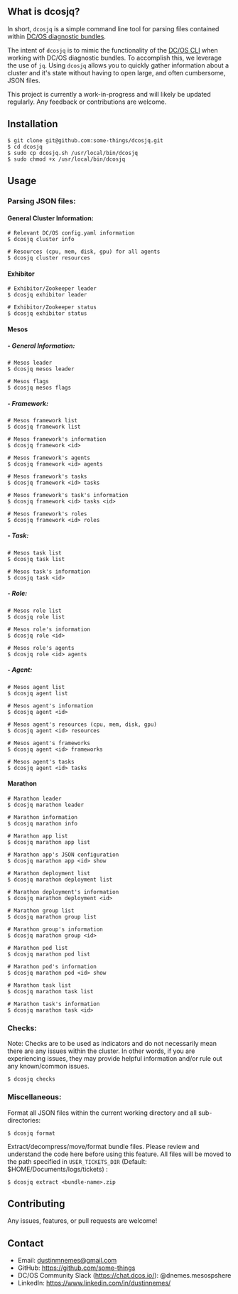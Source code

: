 ## What is dcosjq?
In short, `dcosjq` is a simple command line tool for parsing files contained within [DC/OS diagnostic bundles](https://support.mesosphere.com/s/article/Create-a-DC-OS-Diagnostic-bundle).

The intent of `dcosjq` is to mimic the functionality of the [DC/OS CLI](https://github.com/dcos/dcos-cli) when working with DC/OS diagnostic bundles. To accomplish this, we leverage the use of `jq`. Using `dcosjq` allows you to quickly gather information about a cluster and it's state without having to open large, and often cumbersome, JSON files.

This project is currently a work-in-progress and will likely be updated regularly. Any feedback or contributions are welcome.
## Installation
```
$ git clone git@github.com:some-things/dcosjq.git
$ cd dcosjq
$ sudo cp dcosjq.sh /usr/local/bin/dcosjq
$ sudo chmod +x /usr/local/bin/dcosjq
```
## Usage
### Parsing JSON files:
#### General Cluster Information:
```
# Relevant DC/OS config.yaml information
$ dcosjq cluster info

# Resources (cpu, mem, disk, gpu) for all agents
$ dcosjq cluster resources
```
#### Exhibitor
```
# Exhibitor/Zookeeper leader
$ dcosjq exhibitor leader

# Exhibitor/Zookeeper status
$ dcosjq exhibitor status
```
#### Mesos
##### - General Information:
```
# Mesos leader
$ dcosjq mesos leader

# Mesos flags
$ dcosjq mesos flags
```
##### - Framework:
```
# Mesos framework list
$ dcosjq framework list

# Mesos framework's information
$ dcosjq framework <id>

# Mesos framework's agents
$ dcosjq framework <id> agents

# Mesos framework's tasks
$ dcosjq framework <id> tasks

# Mesos framework's task's information
$ dcosjq framework <id> tasks <id>

# Mesos framework's roles
$ dcosjq framework <id> roles
```
##### - Task:
```
# Mesos task list
$ dcosjq task list

# Mesos task's information
$ dcosjq task <id>
```
##### - Role:
```
# Mesos role list
$ dcosjq role list

# Mesos role's information
$ dcosjq role <id>

# Mesos role's agents
$ dcosjq role <id> agents
```
##### - Agent:
```
# Mesos agent list
$ dcosjq agent list

# Mesos agent's information
$ dcosjq agent <id>

# Mesos agent's resources (cpu, mem, disk, gpu)
$ dcosjq agent <id> resources

# Mesos agent's frameworks
$ dcosjq agent <id> frameworks

# Mesos agent's tasks
$ dcosjq agent <id> tasks
```
#### Marathon
```
# Marathon leader
$ dcosjq marathon leader

# Marathon information
$ dcosjq marathon info

# Marathon app list
$ dcosjq marathon app list

# Marathon app's JSON configuration
$ dcosjq marathon app <id> show

# Marathon deployment list
$ dcosjq marathon deployment list

# Marathon deployment's information
$ dcosjq marathon deployment <id>

# Marathon group list
$ dcosjq marathon group list

# Marathon group's information
$ dcosjq marathon group <id>

# Marathon pod list
$ dcosjq marathon pod list

# Marathon pod's information
$ dcosjq marathon pod <id> show

# Marathon task list
$ dcosjq marathon task list

# Marathon task's information
$ dcosjq marathon task <id>
```

### Checks:
Note: Checks are to be used as indicators and do not necessarily mean there are any issues within the cluster. In other words, if you are experiencing issues, they may provide helpful information and/or rule out any known/common issues.

```
$ dcosjq checks
```
### Miscellaneous:
Format all JSON files within the current working directory and all sub-directories:

```
$ dcosjq format
```

Extract/decompress/move/format bundle files. Please review and understand the code here before using this feature. All files will be moved to the path specified in `USER_TICKETS_DIR` (Default: $HOME/Documents/logs/tickets) :

```
$ dcosjq extract <bundle-name>.zip
```

## Contributing
Any issues, features, or pull requests are welcome!

## Contact

* Email: dustinmnemes@gmail.com
* GitHub: https://github.com/some-things
* DC/OS Community Slack (https://chat.dcos.io/): @dnemes.mesospshere
* LinkedIn: https://www.linkedin.com/in/dustinnemes/